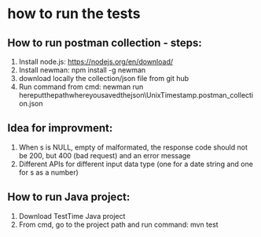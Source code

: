 # how to run the tests
## How to run postman collection - steps:
1. Install node.js: https://nodejs.org/en/download/ 
2. Install newman: npm install -g newman
3. download locally the collection/json file from git hub
4. Run command from cmd: newman run hereputthepathwhereyousavedthejson\UnixTimestamp.postman_collection.json

## Idea for improvment: 
1. When s is NULL, empty of malformated, the response code should not be 200, but 400 (bad request) and an error message
2. Different APIs for different input data type (one for a date string and one for s as a number)

## How to run Java project:
1. Download TestTime Java project
2. From cmd, go to the project path and run command: mvn test

